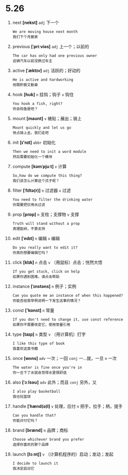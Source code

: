 # 5.26

1. next **[nekst]** `adj` 下一个

   ```
   We are moving house next month
   我们下个月搬家
   ```

2. previous **[ˈpriːviəs]** `adj` 上一个；以前的

   ```
   The car has only had one previous owner
   这辆汽车以前没换过车主
   ```

3. active **[ˈæktɪv]** `adj` 活跃的；好动的

   ```
   He is active and hardworking
   他既积极又勤奋
   ```

4. hook **[hʊk]** `n` 挂钩；钩子 `v` 钩住

   ```
   You hook a fish, right?
   你会钩鱼是吧？
   ```

5. mount **[maʊnt]** `v` 裱贴；展出；骑上

   ```
   Mount quickly and let us go
   快点骑上去，我们走吧
   ```

6. init **[ɪ'nɪt]** `abbr` 初始化

   ```
   Then we need to init a word module
   然后需要初始化一个模块
   ```

7. compute **[kəmˈpjuːt]** `v` 计算

   ```
   So,how do we compute this thing?
   我们该怎么计算这个式子呢？
   ```

8. filter **[ˈfɪltə(r)]** `n` 过滤器 `v` 过滤

   ```
   You need to filter the drinking water
   你需要把饮用水过滤
   ```

9. prop **[prɒp]** `n` 支柱；支撑物 `v` 支撑

   ```
   Truth will stand without a prop
   真理能树，不靠支持
   ```

10. edit **[ˈedɪt]** `n` 编辑 `v` 编辑

    ```
    Do you really want to edit it?
    你真的想要编辑它吗？
    ```

11. click **[klɪk]** `n` 点击 `v` （用鼠标）点击；恍然大悟

    ```
    If you get stuck, click on help
    如果你遇到困难，请点击帮助
    ```

12. instance **[ˈɪnstəns]** `n` 例子；实例

    ```
    Can you quote me an instance of when this happened?
    你能否给我举例说明一下发生这事的情况？
    ```

13. const **['kɒnst]** `n` 常量

    ```
    If you don't need to change it, use const reference
    如果你不需要改变它，使用常量引用
    ```

14. type **[taɪp]** `n` 类型 `v` （用计算机）打字

    ```
    I like this type of book
    我喜欢这类书籍
    ```

15. once **[wʌns]** `adv` 一次；一回 `conj` 一...就，一旦 `n` 一次

    ```
    The water is fine once you're in
    你一旦下了水就会觉得水里很舒适
    ```

16. also **[ˈɔːlsəʊ]** `adv` 此外；而且 `conj` 另外，又

    ```
    I also play basketball
    我也玩篮球
    ```

17. handle **[ˈhænd(ə)l]** `v` 处理，应付 `n` 把手，拉手；柄，提手

    ```
    Can you handle that?
    你能对付它吗？
    ```

18. brand **[brænd]** `n` 品牌；商标

    ```
    Choose whichever brand you prefer
    选择你喜欢的那个品牌
    ```

19. launch **[lɔːntʃ]** `v` （计算机程序的）启动；发动；发起

    ```
    I decide to launch it
    我决定启动它
    ```
